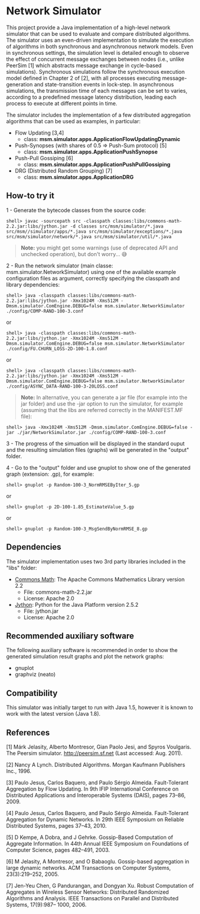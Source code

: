 # Network Simulator

This project provide a Java implementation of a high-level network simulator
that can be used to evaluate and compare distributed algorithms. The simulator
uses an even-driven implementation to simulate the execution of algorithms in
both synchronous and asynchronous network models. Even in synchronous
settings, the simulation level is detailed enough to observe the effect of
concurrent message exchanges between nodes (i.e., unlike PeerSim [1] which
abstracts message exchange in cycle-based simulations). Synchronous
simulations follow the synchronous execution model defined in Chapter 2 of
[2], with all processes executing message-generation and state-transition
events in lock-step. In asynchronous simulations, the transmission time of
each messages can be set to varies, according to a predefined message latency
distribution, leading each process to execute at different points in time.

The simulator includes the implementation of a few distributed aggregation 
algorithms that can be used as examples, in particular:
* Flow Updating [3,4]
  * class: __msm.simulator.apps.ApplicationFlowUpdatingDynamic__
* Push-Synopses (with shares of 0.5 => Push-Sum protocol) [5]
  * class: __msm.simulator.apps.ApplicationPushSynopse__
* Push-Pull Gossiping [6]
  * class: __msm.simulator.apps.ApplicationPushPullGossiping__
* DRG (Distributed Random Grouping) [7]
  * class: __msm.simulator.apps.ApplicationDRG__


## How-to try it

1 - Generate the bytecode classes from the source code:

```shell
shell> javac -sourcepath src -classpath classes:libs/commons-math-2.2.jar:libs/jython.jar -d classes src/msm/simulator/*.java src/msm//simulator/apps/*.java src/msm/simulator/exceptions/*.java src/msm/simulator/network/*.java src/msm/simulator/util/*.java
```

>**Note:** you might get some warnings (use of deprecated API and unchecked
operation), but don't worry... :sweat_smile:

2 - Run the network simulator (main classe: msm.simulator.NetworkSimulator)
using one of the available example configuration files as argument, correctly
specifying the classpath and library dependencies: 

```shell
shell> java -classpath classes:libs/commons-math-2.2.jar:libs/jython.jar -Xmx1024M -Xms512M -Dmsm.simulator.ComEngine.DEBUG=false msm.simulator.NetworkSimulator ./config/COMP-RAND-100-3.conf
```

or

```shell
shell> java -classpath classes:libs/commons-math-2.2.jar:libs/jython.jar -Xmx1024M -Xms512M -Dmsm.simulator.ComEngine.DEBUG=false msm.simulator.NetworkSimulator ./config/FU.CHURN_LOSS-2D-100-1.8.conf
```

or

```shell
shell> java -classpath classes:libs/commons-math-2.2.jar:libs/jython.jar -Xmx1024M -Xms512M -Dmsm.simulator.ComEngine.DEBUG=false msm.simulator.NetworkSimulator ./config/ASYNC_DATA-RAND-100-3-20LOSS.conf
```

>**Note:** In alternative, you can generate a jar file (for example into the jar
folder) and use the -jar option to run the simulator, for example (assuming
that the libs are referred correctly in the MANIFEST.MF file):
```shell
shell> java -Xmx1024M -Xms512M -Dmsm.simulator.ComEngine.DEBUG=false -jar ./jar/NetworkSimulator.jar ./config/COMP-RAND-100-3.conf
```

3 - The progress of the simuation will be displayed in the standard ouput and
the resulting simulation files (graphs) will be generated in the "output"
folder.

4 - Go to the "output" folder and use gnuplot to show one of the generated
graph (extension: .gp), for example:

```shell
shell> gnuplot -p Random-100-3_NormRMSEByIter_5.gp
```

or 

```shell
shell> gnuplot -p 2D-100-1.85_EstimateValue_5.gp
```

or 

```shell
shell> gnuplot -p Random-100-3_MsgSendByNormRMSE_8.gp
```

## Dependencies

The simulator implementation uses two 3rd party libraries included in the
"libs" folder:
* [Commons Math](https://commons.apache.org/proper/commons-math/): The Apache Commons Mathematics Library version 2.2
  * File: commons-math-2.2.jar
  * License: Apache 2.0
* [Jython](http://www.jython.org): Python for the Java Platform version 2.5.2
  * File: jython.jar
  * License: Apache 2.0

## Recommended auxiliary software

The following auxiliary software is recommended in order to show the generated
simulation result graphs and plot the network graphs:
* gnuplot 
* graphviz (neato)

## Compatibility

This simulator was initially target to run with Java 1.5, however it is known
to work with the latest version (Java 1.8).

## References

[1] Márk Jelasity, Alberto Montresor, Gian Paolo Jesi, and Spyros Voulgaris.
    The Peersim simulator. http://peersim.sf.net (Last accessed: Aug. 2011).

[2] Nancy A Lynch. Distributed Algorithms. Morgan Kaufmann Publishers Inc.,
    1996.

[3] Paulo Jesus, Carlos Baquero, and Paulo Sérgio Almeida. Fault-Tolerant
    Aggregation by Flow Updating. In 9th IFIP International Conference on 
    Distributed Applications and Interoperable Systems (DAIS), pages 73–86,
    2009.

[4] Paulo Jesus, Carlos Baquero, and Paulo Sérgio Almeida. Fault-Tolerant
    Aggregation for Dynamic Networks. In 29th IEEE Symposium on Reliable
    Distributed Systems, pages 37–43, 2010.

[5] D Kempe, A Dobra, and J Gehrke. Gossip-Based Computation of Aggregate
    Information. In 44th Annual IEEE Symposium on Foundations of Computer
    Science, pages 482–491, 2003.

[6] M Jelasity, A Montresor, and O Babaoglu. Gossip-based aggregation in
    large dynamic networks. ACM Transactions on Computer Systems,
    23(3):219–252, 2005.

[7] Jen-Yeu Chen, G Pandurangan, and Dongyan Xu. Robust Computation of 
    Aggregates in Wireless Sensor Networks: Distributed Randomized Algorithms
    and Analysis. IEEE Transactions on Parallel and Distributed Systems,
    17(9):987– 1000, 2006.
